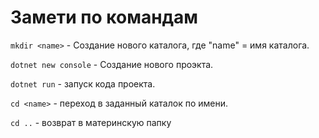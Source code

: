 # Замети по командам

`mkdir <name>` - Создание нового каталога, где "name" = имя каталога. 

`dotnet new console` - Создание нового проэкта.

`dotnet run` - запуск кода проекта.

`cd <name>` - переход в заданный каталок по имени.

`cd ..` - возврат в материнскую папку